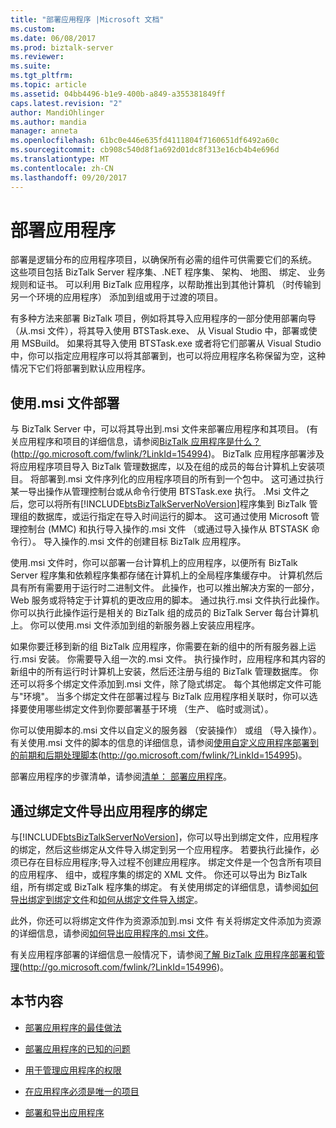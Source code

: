 ```yaml
---
title: "部署应用程序 |Microsoft 文档"
ms.custom: 
ms.date: 06/08/2017
ms.prod: biztalk-server
ms.reviewer: 
ms.suite: 
ms.tgt_pltfrm: 
ms.topic: article
ms.assetid: 04bb4496-b1e9-400b-a849-a355381849ff
caps.latest.revision: "2"
author: MandiOhlinger
ms.author: mandia
manager: anneta
ms.openlocfilehash: 61bc0e446e635fd4111804f7160651df6492a60c
ms.sourcegitcommit: cb908c540d8f1a692d01dc8f313e16cb4b4e696d
ms.translationtype: MT
ms.contentlocale: zh-CN
ms.lasthandoff: 09/20/2017
---
```

# <a name="deploying-an-application"></a>部署应用程序
部署是逻辑分布的应用程序项目，以确保所有必需的组件可供需要它们的系统。 这些项目包括 BizTalk Server 程序集、.NET 程序集、 架构、 地图、 绑定、 业务规则和证书。 可以利用 BizTalk 应用程序，以帮助推出到其他计算机 （时传输到另一个环境的应用程序） 添加到组或用于过渡的项目。  
  
 有多种方法来部署 BizTalk 项目，例如将其导入应用程序的一部分使用部署向导 （从.msi 文件），将其导入使用 BTSTask.exe、 从 Visual Studio 中，部署或使用 MSBuild。 如果将其导入使用 BTSTask.exe 或者将它们部署从 Visual Studio 中，你可以指定应用程序可以将其部署到，也可以将应用程序名称保留为空，这种情况下它们将部署到默认应用程序。  
  
## <a name="deploying-by-using-an-msi-file"></a>使用.msi 文件部署  
 与 BizTalk Server 中，可以将其导出到.msi 文件来部署应用程序和其项目。 (有关应用程序和项目的详细信息，请参阅[BizTalk 应用程序是什么？](http://go.microsoft.com/fwlink/?LinkId=154994) (http://go.microsoft.com/fwlink/?LinkId=154994)。 BizTalk 应用程序部署涉及将应用程序项目导入 BizTalk 管理数据库，以及在组的成员的每台计算机上安装项目。 将部署到.msi 文件序列化的应用程序项目的所有到一个包中。 这可通过执行某一导出操作从管理控制台或从命令行使用 BTSTask.exe 执行。 .Msi 文件之后，您可以将所有[!INCLUDE[btsBizTalkServerNoVersion](../includes/btsbiztalkservernoversion-md.md)]程序集到 BizTalk 管理组的数据库，或运行指定在导入时间运行的脚本。 这可通过使用 Microsoft 管理控制台 (MMC) 和执行导入操作的.msi 文件 （或通过导入操作从 BTSTASK 命令行）。 导入操作的.msi 文件的创建目标 BizTalk 应用程序。  
  
 使用.msi 文件时，你可以部署一台计算机上的应用程序，以便所有 BizTalk Server 程序集和依赖程序集都存储在计算机上的全局程序集缓存中。 计算机然后具有所有需要用于运行时二进制文件。 此操作，也可以推出解决方案的一部分，Web 服务或将特定于计算机的更改应用的脚本。 通过执行.msi 文件执行此操作。 你可以执行此操作运行是相关的 BizTalk 组的成员的 BizTalk Server 每台计算机上。 你可以使用.msi 文件添加到组的新服务器上安装应用程序。  
  
 如果你要迁移到新的组 BizTalk 应用程序，你需要在新的组中的所有服务器上运行.msi 安装。 你需要导入组一次的.msi 文件。 执行操作时，应用程序和其内容的新组中的所有运行时计算机上安装，然后还注册与组的 BizTalk 管理数据库。 你还可以将多个绑定文件添加到.msi 文件，除了隐式绑定。 每个其他绑定文件可能与"环境"。 当多个绑定文件在部署过程与 BizTalk 应用程序相关联时，你可以选择要使用哪些绑定文件到你要部署基于环境 （生产、 临时或测试）。  
  
 你可以使用脚本的.msi 文件以自定义的服务器 （安装操作） 或组 （导入操作）。 有关使用.msi 文件的脚本的信息的详细信息，请参阅[使用自定义应用程序部署到的前期和后期处理脚本](http://go.microsoft.com/fwlink/?LinkId=154995)(http://go.microsoft.com/fwlink/?LinkId=154995)。  
  
 部署应用程序的步骤清单，请参阅[清单： 部署应用程序](../technical-guides/checklist-deploying-an-application.md)。  
  
## <a name="exporting-an-applications-bindings-by-using-a-binding-file"></a>通过绑定文件导出应用程序的绑定  
 与[!INCLUDE[btsBizTalkServerNoVersion](../includes/btsbiztalkservernoversion-md.md)]，你可以导出到绑定文件，应用程序的绑定，然后这些绑定从文件导入绑定到另一个应用程序。 若要执行此操作，必须已存在目标应用程序;导入过程不创建应用程序。 绑定文件是一个包含所有项目的应用程序、 组中，或程序集的绑定的 XML 文件。 你还可以导出为 BizTalk 组，所有绑定或 BizTalk 程序集的绑定。 有关使用绑定的详细信息，请参阅[如何导出绑定到绑定文件](../technical-guides/how-to-export-bindings-to-a-binding-file.md)和[如何从绑定文件导入绑定](../technical-guides/how-to-import-bindings-from-a-binding-file.md)。  
  
 此外，你还可以将绑定文件作为资源添加到.msi 文件 有关将绑定文件添加为资源的详细信息，请参阅[如何导出应用程序的.msi 文件](../technical-guides/how-to-export-an-application-to-an-msi-file.md)。  
  
 有关应用程序部署的详细信息一般情况下，请参阅[了解 BizTalk 应用程序部署和管理](http://go.microsoft.com/fwlink/?LinkId=154996)(http://go.microsoft.com/fwlink/?LinkId=154996)。  
  
## <a name="in-this-section"></a>本节内容  
  
-   [部署应用程序的最佳做法](../technical-guides/best-practices-for-deploying-an-application.md)  
  
-   [部署应用程序的已知的问题](../technical-guides/known-issues-with-deploying-an-application.md)  
  
-   [用于管理应用程序的权限](../technical-guides/permissions-for-managing-an-application.md)  
  
-   [在应用程序必须是唯一的项目](../technical-guides/artifacts-that-must-be-unique-in-an-application.md)  
  
-   [部署和导出应用程序](../technical-guides/deploying-and-exporting-an-application.md)